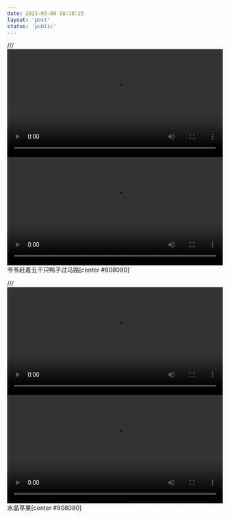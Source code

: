 ```yaml
---
date: 2021-03-09 18:18:23
layout: 'post'
status: 'public'
---
```

/// <video width="100%" controls="controls" border=0 autoplay=“autoplay”><source src="https://inz.oss-cn-beijing.aliyuncs.com/Videos/little%20thing/%E7%88%BA%E7%88%BA%E5%B8%B65%E5%8D%83%E9%9A%BB%E9%B4%A8%E5%AD%90%E9%81%8E%E9%A6%AC%E8%B7%AF.mp4"></video>
<video width="100%" controls="controls" border=0 autoplay=“autoplay”><source src="https://pan.besunny.life/%E8%A7%86%E9%A2%91/%E5%85%B6%E4%BB%96/%E6%9C%89%E8%B6%A3%E7%9A%84%E5%B0%8F%E4%BA%8B/%E7%88%BA%E7%88%BA%E5%B8%B65%E5%8D%83%E9%9A%BB%E9%B4%A8%E5%AD%90%E9%81%8E%E9%A6%AC%E8%B7%AF.mp4"></video>
爷爷赶着五千只鸭子过马路[center #808080]

/// <video width="100%" controls="controls" border=0><source src="https://inz.oss-cn-beijing.aliyuncs.com/Videos/little%20thing/It%20could%20be%20the%20first%20thing%20you%20see%20in%20your%20life.mp4"></video>
<video width="100%" controls="controls" border=0 autoplay=“autoplay”><source src="https://pan.besunny.life/%E8%A7%86%E9%A2%91/%E5%85%B6%E4%BB%96/%E6%9C%89%E8%B6%A3%E7%9A%84%E5%B0%8F%E4%BA%8B/It%20could%20be%20the%20first%20thing%20you%20see%20in%20your%20life.mp4"></video>
水晶苹果[center #808080]
